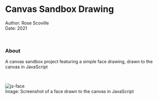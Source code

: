 # Canvas Sandbox Drawing
Author: Rose Scoville  
Date: 2021  

<br />

### About
A canvas sandbox project featuring a simple face drawing, drawn to the canvas in JavaScript

<br />

![js-face](https://github.com/user-attachments/assets/2296695e-6ebb-4c3d-a617-8d7ec5b1d945)  
Image: Screenshot of a face drawn to the canvas in JavaScript
